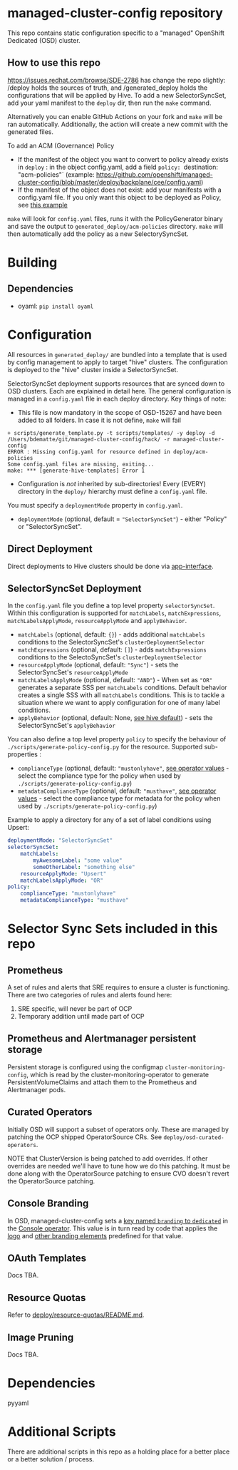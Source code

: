 # managed-cluster-config repository

This repo contains static configuration specific to a "managed" OpenShift Dedicated (OSD) cluster.
## How to use this repo
https://issues.redhat.com/browse/SDE-2786 has change the repo slightly: /deploy holds the sources of truth, and /generated_deploy holds the configurations that will be applied by Hive.
To add a new SelectorSyncSet, add your yaml manifest to the `deploy` dir, then run the `make` command.

Alternatively you can enable GitHub Actions on your fork and `make` will be ran automatically. Additionally,
the action will create a new commit with the generated files.

To add an ACM (Governance) Policy
- If the manifest of the object you want to convert to policy already exists in `deploy` : in the object config.yaml, add a field `policy: `destination: "acm-policies"` (example: https://github.com/openshift/managed-cluster-config/blob/master/deploy/backplane/cee/config.yaml) 
- If the manifest of the object does not exist: add your manifests with a config.yaml file. If you only want this object to be deployed as Policy, see [this example](https://github.com/openshift/managed-cluster-config/tree/bad140663d088cbce06edaf2527f69651db5a80b/deploy/hs-mgmt-route-monitor-operator)

`make` will look for `config.yaml` files, runs it with the PolicyGenerator binary and save the output to `generated_deploy/acm-policies` directory. `make` will then automatically
add the policy as a new SelectorySyncSet.

# Building

## Dependencies

- oyaml: `pip install oyaml`

# Configuration

All resources in `generated_deploy/` are bundled into a template that is used by config management to apply to target "hive" clusters.  The configuration is deployed to the "hive" cluster inside a SelectorSyncSet.

SelectorSyncSet deployment supports resources that are synced down to OSD clusters.  Each are explained in detail here.  The general configuration is managed in a `config.yaml` file in each deploy directory.  Key things of note:

* This file is now mandatory in the scope of OSD-15267 and have been added to all folders. In case it is not define, `make` will fail
```
+ scripts/generate_template.py -t scripts/templates/ -y deploy -d /Users/bdematte/git/managed-cluster-config/hack/ -r managed-cluster-config
ERROR : Missing config.yaml for resource defined in deploy/acm-policies
Some config.yaml files are missing, exiting...
make: *** [generate-hive-templates] Error 1
```
* Configuration is _not_ inherited by sub-directories!  Every (EVERY) directory in the `deploy/` hierarchy must define a `config.yaml` file.

You must specify a `deploymentMode` property in `config.yaml`.

* `deploymentMode` (optional, default = `"SelectorSyncSet"`) - either "Policy" or "SelectorSyncSet".

## Direct Deployment

Direct deployments to Hive clusters should be done via [app-interface](https://gitlab.cee.redhat.com/service/app-interface#manage-openshift-resources-via-app-interface-openshiftnamespace-1yml).

## SelectorSyncSet Deployment

In the `config.yaml` file you define a top level property `selectorSyncSet`.  Within this configuration is supported for `matchLabels`, `matchExpressions`, `matchLabelsApplyMode`, `resourceApplyMode` and `applyBehavior`.

* `matchLabels` (optional, default: `{}`) - adds additional `matchLabels` conditions to the SelectorSyncSet's `clusterDeploymentSelector`
* `matchExpressions` (optional, default: `[]`) - adds `matchExpressions` conditions to the SelectoSyncSet's `clusterDeploymentSelector`
* `resourceApplyMode` (optional, default: `"Sync"`) - sets the SelectorSyncSet's `resourceApplyMode`
* `matchLabelsApplyMode` (optional, default: `"AND"`) - When set as `"OR"` generates a separate SSS per `matchLabels` conditions. Default behavior creates a single SSS with all `matchLabels` conditions.  This is to tackle a situation where we want to apply configuration for one of many label conditions.
* `applyBehavior` (optional, default: None, [see hive default](https://github.com/openshift/hive/blob/master/config/crds/hive.openshift.io_selectorsyncsets.yaml)) - sets the SelectorSyncSet's `applyBehavior`

You can also define a top level property `policy` to specify the behaviour of `./scripts/generate-policy-config.py` for the resource. Supported sub-properties :
* `complianceType` (optional, default: `"mustonlyhave"`, [see operator values](https://github.com/open-cluster-management-io/config-policy-controller/blob/main/api/v1/configurationpolicy_types.go) - select the compliance type for the policy when used by `./scripts/generate-policy-config.py`)
* `metadataComplianceType` (optional, default: `"musthave"`, [see operator values](https://github.com/open-cluster-management-io/config-policy-controller/blob/main/api/v1/configurationpolicy_types.go) - select the compliance type for metadata for the policy when used by `./scripts/generate-policy-config.py`)

Example to apply a directory for any of a set of label conditions using Upsert:
```yaml
deploymentMode: "SelectorSyncSet"
selectorSyncSet:
    matchLabels:
        myAwesomeLabel: "some value"
        someOtherLabel: "something else"
    resourceApplyMode: "Upsert"
    matchLabelsApplyMode: "OR"
policy:
    complianceType: "mustonlyhave"
    metadataComplianceType: "musthave"
```

# Selector Sync Sets included in this repo

## Prometheus

A set of rules and alerts that SRE requires to ensure a cluster is functioning.  There are two categories of rules and alerts found here:

1. SRE specific, will never be part of OCP
2. Temporary addition until made part of OCP

## Prometheus and Alertmanager persistent storage

Persistent storage is configured using the configmap `cluster-monitoring-config`, which is read by the cluster-monitoring-operator to generate PersistentVolumeClaims and attach them to the Prometheus and Alertmanager pods.

## Curated Operators

Initially OSD will support a subset of operators only.  These are managed by patching the OCP shipped OperatorSource CRs.  See `deploy/osd-curated-operators`.

NOTE that ClusterVersion is being patched to add overrides.  If other overrides are needed we'll have to tune how we do this patching.  It must be done along with the OperatorSource patching to ensure CVO doesn't revert the OperatorSource patching.

## Console Branding

In OSD, managed-cluster-config sets a [key named `branding` to `dedicated`](https://github.com/openshift/managed-cluster-config/blob/master/deploy/osd-console-branding/osd-branding.console.Patch.yaml) in the [Console operator](https://github.com/openshift/api/blob/master/operator/v1/types_console.go#L89-L135). This value is in turn read by code that applies the [logo](https://github.com/openshift/console/blob/1572a985cc0753d7e2630984c5163170765e9487/frontend/public/components/masthead.jsx) and [other branding elements](https://github.com/openshift/console/search?p=2&q=dedicated) predefined for that value.

## OAuth Templates

Docs TBA.

## Resource Quotas

Refer to [deploy/resource-quotas/README.md](deploy/resource-quotas/README.md).

## Image Pruning

Docs TBA.

# Dependencies

pyyaml


# Additional Scripts

There are additional scripts in this repo as a holding place for a better place or a better solution / process.
